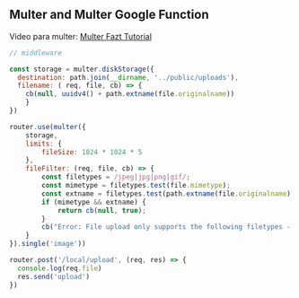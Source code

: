 ## Multer and Multer Google Function

Video para multer: 
[Multer Fazt Tutorial](https://www.youtube.com/watch?v=AbJ-y2vZgBs&t=343s)

````javascript
// middleware

const storage = multer.diskStorage({
  destination: path.join(__dirname, '../public/uploads'),
  filename: ( req, file, cb) => {
    cb(null, uuidv4() + path.extname(file.originalname))
    }
})

router.use(multer({
    storage,   
    limits: {
        fileSize: 1024 * 1024 * 5
    },
    fileFilter: (req, file, cb) => {
        const filetypes = /jpeg|jpg|png|gif/;
        const mimetype = filetypes.test(file.mimetype);
        const extname = filetypes.test(path.extname(file.originalname).toLowerCase());
        if (mimetype && extname) {
            return cb(null, true);
        }
        cb("Error: File upload only supports the following filetypes - " + filetypes);
    }
}).single('image'))

router.post('/local/upload', (req, res) => {
  console.log(req.file)  
  res.send('upload')
})

````